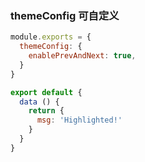 ### themeConfig 可自定义
```js
module.exports = {
  themeConfig: {
    enablePrevAndNext: true,
  }
}
```
``` js {4,5}
export default {
  data () {
    return {
      msg: 'Highlighted!'
    }
  }
}
```
